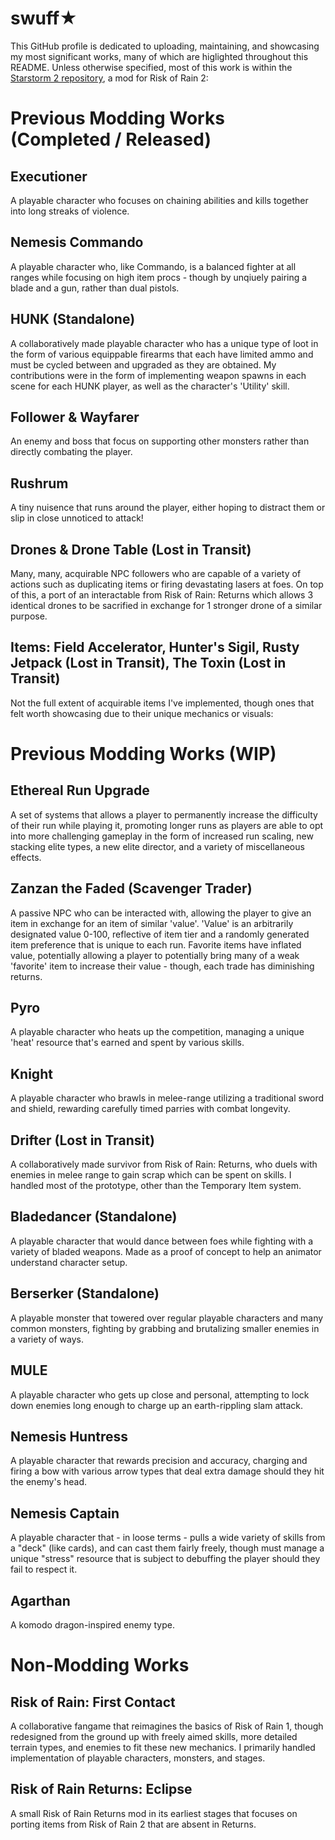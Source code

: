 # swuff★

This GitHub profile is dedicated to uploading, maintaining, and showcasing my most significant works, many of which are higlighted throughout this README. Unless otherwise specified, most of this work is within the [Starstorm 2 repository](https://github.com/TeamMoonstorm/Starstorm2), a mod for Risk of Rain 2:

# Previous Modding Works (Completed / Released)

## Executioner
A playable character who focuses on chaining abilities and kills together into long streaks of violence.

## Nemesis Commando
A playable character who, like Commando, is a balanced fighter at all ranges while focusing on high item procs - though by unqiuely pairing a blade and a gun, rather than dual pistols.

## HUNK (Standalone)
A collaboratively made playable character who has a unique type of loot in the form of various equippable firearms that each have limited ammo and must be cycled between and upgraded as they are obtained. My contributions were in the form of implementing weapon spawns in each scene for each HUNK player, as well as the character's 'Utility' skill.

## Follower & Wayfarer
An enemy and boss that focus on supporting other monsters rather than directly combating the player.

## Rushrum
A tiny nuisence that runs around the player, either hoping to distract them or slip in close unnoticed to attack!

## Drones & Drone Table (Lost in Transit)
Many, many, acquirable NPC followers who are capable of a variety of actions such as duplicating items or firing devastating lasers at foes. On top of this, a port of an interactable from Risk of Rain: Returns which allows 3 identical drones to be sacrified in exchange for 1 stronger drone of a similar purpose.

## Items: Field Accelerator, Hunter's Sigil, Rusty Jetpack (Lost in Transit), The Toxin (Lost in Transit)
Not the full extent of acquirable items I've implemented, though ones that felt worth showcasing due to their unique mechanics or visuals:

# Previous Modding Works (WIP)

## Ethereal Run Upgrade
A set of systems that allows a player to permanently increase the difficulty of their run while playing it, promoting longer runs as players are able to opt into more challenging gameplay in the form of increased run scaling, new stacking elite types, a new elite director, and a variety of miscellaneous effects.

## Zanzan the Faded (Scavenger Trader)
A passive NPC who can be interacted with, allowing the player to give an item in exchange for an item of similar 'value'. 'Value' is an arbitrarily designated value 0-100, reflective of item tier and a randomly generated item preference that is unique to each run. Favorite items have inflated value, potentially allowing a player to potentially bring many of a weak 'favorite' item to increase their value - though, each trade has diminishing returns.

## Pyro
A playable character who heats up the competition, managing a unique 'heat' resource that's earned and spent by various skills.

## Knight
A playable character who brawls in melee-range utilizing a traditional sword and shield, rewarding carefully timed parries with combat longevity.

## Drifter (Lost in Transit)
A collaboratively made survivor from Risk of Rain: Returns, who duels with enemies in melee range to gain scrap which can be spent on skills. I handled most of the prototype, other than the Temporary Item system.

## Bladedancer (Standalone)
A playable character that would dance between foes while fighting with a variety of bladed weapons. Made as a proof of concept to help an animator understand character setup.

## Berserker (Standalone)
A playable monster that towered over regular playable characters and many common monsters, fighting by grabbing and brutalizing smaller enemies in a variety of ways.

## MULE
A playable character who gets up close and personal, attempting to lock down enemies long enough to charge up an earth-rippling slam attack.

## Nemesis Huntress
A playable character that rewards precision and accuracy, charging and firing a bow with various arrow types that deal extra damage should they hit the enemy's head.

## Nemesis Captain
A playable character that - in loose terms - pulls a wide variety of skills from a "deck" (like cards), and can cast them fairly freely, though must manage a unique "stress" resource that is subject to debuffing the player should they fail to respect it.

## Agarthan
A komodo dragon-inspired enemy type.

# Non-Modding Works

## Risk of Rain: First Contact
A collaborative fangame that reimagines the basics of Risk of Rain 1, though redesigned from the ground up with freely aimed skills, more detailed terrain types, and enemies to fit these new mechanics. I primarily handled implementation of playable characters, monsters, and stages.

## Risk of Rain Returns: Eclipse
A small Risk of Rain Returns mod in its earliest stages that focuses on porting items from Risk of Rain 2 that are absent in Returns.

<!--
**swuff-star/swuff-star** is a ✨ _special_ ✨ repository because its `README.md` (this file) appears on your GitHub profile.

Here are some ideas to get you started:

- 🔭 I’m currently working on ...
- 🌱 I’m currently learning ...
- 👯 I’m looking to collaborate on ...
- 🤔 I’m looking for help with ...
- 💬 Ask me about ...
- 📫 How to reach me: ...
- 😄 Pronouns: ...
- ⚡ Fun fact: ...
-->
